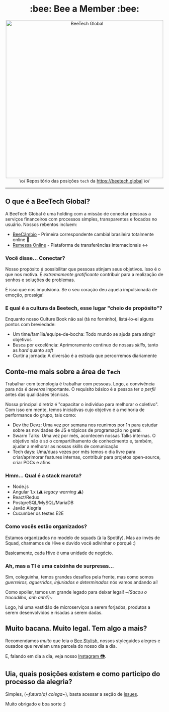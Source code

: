 <h1 align="center">:bee: Bee a Member :bee:</h1>

<div align="center">
	<img src="https://beetech.global/images/BT_logo.svg" alt="BeeTech Global" width="500" />
</div>

<div align="center">
	\o/ Repositório das posições <code>tech</code> da <a href="https://beetech.global" title="BeeTech Global Mundial Real Oficial Galaxial Universal" target="_blank">https://beetech.global</a> \o/ <br>
</div>

----

## O que é a BeeTech Global?

A BeeTech Global é uma holding com a missão de conectar pessoas a serviços financeiros com processos simples, transparentes e focados no usuário. Nossos rebentos incluem:

* [BeeCâmbio](https://www.beecambio.com.br) - Primeira correspondente cambial brasileira totalmente online 🥇
* [Remessa Online](https://www.remessaonline.com.br/) - Plataforma de transferências internacionais :left_right_arrow:

### Você disse... Conectar?

Nosso propósito é possibilitar que pessoas atinjam seus objetivos. Isso é o que nos motiva.  É _*extremamente gratificante*_ contribuir para a realização de sonhos e soluções de problemas.

É isso que nos impulsiona. Se o seu coração deu aquela impulsionada de emoção, prossiga! 

### E qual é a cultura da Beetech, esse lugar "cheio de propósito"?

Enquanto nosso Culture Book não sai (tá no forninho), listá-lo-ei alguns pontos com breviedade:

- Um time/família/equipe-de-bocha: Todo mundo se ajuda para atingir objetivos
- Busca por excelência: Aprimoramento continuo de nossas _skills_, tanto as _hard_ quanto _soft_
- Curtir a jornada: A diversão é a estrada que percorremos diariamente

## Conte-me mais sobre a área de `Tech` 

Trabalhar com tecnologia é trabalhar com pessoas. Logo, a convivência para nós é _deveras_ importante. O requisito básico é a pessoa ter _o perfil_ antes das qualidades técnicas.

Nossa principal diretriz é "capacitar o indivíduo para melhorar o coletivo". Com isso em mente, temos iniciativas cujo objetivo é a melhoria de performance do grupo, tais como:

* Dev the Devz: Uma vez por semana nos reunimos por 1h para estudar sobre as novidades de JS e tópicos de programação no geral.
* Swarm Talks: Uma vez por mês, acontecem nossas Talks internas. O objetivo não é só o compartilhamento de conhecimento e, também, ajudar a melhorar as nossas skills de comunicação
* Tech days: Uma/duas vezes por mês temos o dia livre para criar/aprimorar features internas, contribuir para projetos open-source, criar POCs e afins

### Hmm... Qual é a stack marota?

* Node.js
* Angular 1.x (_⚠️ legacy warning ⚠️_)
* React/Redux
* PostgreSQL/MySQL/MariaDB
* Javão Alegria
* Cucumber os testes E2E

### Como vocês estão organizados?

Estamos organizados no modelo de squads (à la Spotify). Mas ao invés de Squad, chamamos de Hive e duvido você adivinhar o porquê :)

Basicamente, cada Hive é uma unidade de negócio.

### Ah, mas a TI é uma caixinha de surpresas...

Sim, coleguinha, temos grandes desafios pela frente, mas como somos _guerreiros, aguerridos, injuriados e determinados_ nós vamos andando aí!

Como spoiler, temos um grande legado para deixar legal! ~_(Sacou o trocadilho, anh anh?)_~

Logo, há uma vastidão de microserviços a serem forjados, produtos a serem desenvolvidos e risadas a serem dadas.

## Muito bacana. Muito legal. Tem algo a mais?

Recomendamos _muito_ que leia o [Bee Stylish](https://github.com/BeeTech-global/bee-stylish), nossos styleguides alegres e ousados que revelam uma parcela do nosso dia a dia.

E, falando em dia a dia, veja nosso [Instagram 📷](https://www.instagram.com/beetech.engineers). 

## Uia, quais posições existem e como participo do processo da alegria?

Simples, (~_futuro(a) colega_~), basta acessar a seção de [issues](https://github.com/BeeTech-global/bee-a-member/issues). 

Muito obrigado e boa sorte :)